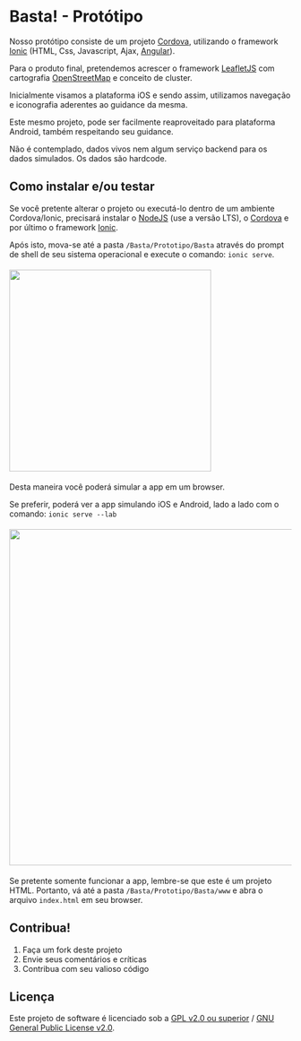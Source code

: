 Basta! - Protótipo
==================

Nosso protótipo consiste de um projeto [Cordova][cordova], utilizando o framework [Ionic][ionic] (HTML, Css, Javascript, Ajax, [Angular][angular]).

Para o produto final, pretendemos acrescer o framework [LeafletJS][leafletjs] com cartografia [OpenStreetMap][openstreetmap] e conceito de cluster.

Inicialmente visamos a plataforma iOS e sendo assim, utilizamos navegação e iconografia aderentes ao guidance da mesma.

Este mesmo projeto, pode ser facilmente reaproveitado para plataforma Android, também respeitando seu guidance.

Não é contemplado, dados vivos nem algum serviço backend para os dados simulados. Os dados são hardcode.


## Como instalar e/ou testar

Se você pretente alterar o projeto ou executá-lo dentro de um ambiente Cordova/Ionic, precisará instalar o [NodeJS][nodejs] (use a versão LTS), o [Cordova][cordova] e por último o framework [Ionic][ionic]. 

Após isto, mova-se até a pasta `/Basta/Prototipo/Basta` através do prompt de shell de seu sistema operacional e execute o comando: `ionic serve`.

<img width="360px" hspace="0" vspace="5" src="https://raw.githubusercontent.com/h2atecnologia/Basta/master/Prototipo/Instrucoes/ionic_ou_html.png">

Desta maneira você poderá simular a app em um browser.

Se preferir, poderá ver a app simulando iOS e Android, lado a lado com o comando: `ionic serve --lab`

<img width="600px" hspace="0" vspace="5" src="https://raw.githubusercontent.com/h2atecnologia/Basta/master/Prototipo/Instrucoes/ionic_lado_a_lado.png">

Se pretente somente funcionar a app, lembre-se que este é um projeto HTML. Portanto, vá até a pasta `/Basta/Prototipo/Basta/www` e abra o arquivo `index.html` em seu browser.


## Contribua!

1. Faça um fork deste projeto
2. Envie seus comentários e críticas
3. Contribua com seu valioso código


## Licença

Este projeto de software é licenciado sob a [GPL v2.0 ou superior][gpl-2.0-pt-br] / [GNU General Public License v2.0][gpl-2.0].

[cordova]: https://cordova.apache.org
[ionic]: http://ionicframework.com/
[angular]: https://angularjs.org/
[leafletjs]: http://leafletjs.com/
[openstreetmap]: http://www.openstreetmap.org/copyright
[nodejs]: https://nodejs.org/en/
[gpl-2.0-pt-br]: http://www.magnux.org/doc/GPL-pt_BR.txt
[gpl-2.0]: https://opensource.org/licenses/GPL-2.0